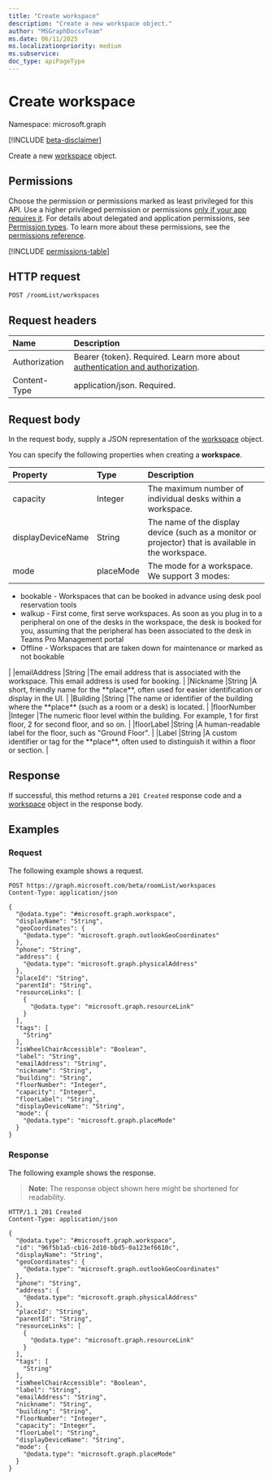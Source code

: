 ```yaml
---
title: "Create workspace"
description: "Create a new workspace object."
author: "MSGraphDocsvTeam"
ms.date: 06/11/2025
ms.localizationpriority: medium
ms.subservice:
doc_type: apiPageType
---
```


# Create workspace

Namespace: microsoft.graph

[!INCLUDE [beta-disclaimer](../../includes/beta-disclaimer.md)]

Create a new [workspace](../resources/workspace.md) object.

## Permissions

Choose the permission or permissions marked as least privileged for this API. Use a higher privileged permission or permissions [only if your app requires it](/graph/permissions-overview#best-practices-for-using-microsoft-graph-permissions). For details about delegated and application permissions, see [Permission types](/graph/permissions-overview#permission-types). To learn more about these permissions, see the [permissions reference](/graph/permissions-reference).

<!-- {
  "blockType": "permissions",
  "name": "roomlist-post-workspaces-permissions"
}
-->
[!INCLUDE [permissions-table](../includes/permissions/roomlist-post-workspaces-permissions.md)]

## HTTP request

<!-- {
  "blockType": "ignored"
}
-->
``` http
POST /roomList/workspaces
```

## Request headers

|Name|Description|
|:---|:---|
|Authorization|Bearer {token}. Required. Learn more about [authentication and authorization](/graph/auth/auth-concepts).|
|Content-Type|application/json. Required.|

## Request body

In the request body, supply a JSON representation of the [workspace](../resources/workspace.md) object.

You can specify the following properties when creating a **workspace**.

|Property |Type |Description |
|:--|:--|:--|
|capacity |Integer |The maximum number of individual desks within a workspace. |
|displayDeviceName |String |The name of the display device (such as a monitor or projector) that is available in the workspace. |
|mode |placeMode |The mode for a workspace. We support 3 modes:
<ul><li>bookable - Workspaces that can be booked in advance using desk pool reservation tools</li>
<li>walkup - First come, first serve workspaces. As soon as you plug in to a peripheral on one of the desks in the workspace, the desk is booked for you, assuming that the peripheral has been associated to the desk in Teams Pro Management portal</li>
<li>Offline - Workspaces that are taken down for maintenance or marked as not bookable</li></ul> |
|emailAddress |String |The email address that is associated with the workspace. This email address is used for booking. |
|Nickname |String |A short, friendly name for the **place**, often used for easier identification or display in the UI. |
|Building |String |The name or identifier of the building where the **place** (such as a room or a desk) is located. |
|floorNumber |Integer |The numeric floor level within the building. For example, 1 for first floor, 2 for second floor, and so on. |
|floorLabel |String |A human-readable label for the floor, such as "Ground Floor". |
|Label |String |A custom identifier or tag for the **place**, often used to distinguish it within a floor or section. |

## Response

If successful, this method returns a `201 Created` response code and a [workspace](../resources/workspace.md) object in the response body.

## Examples

### Request

The following example shows a request.
<!-- {
  "blockType": "request",
  "name": "create_workspace_from_"
}
-->
``` http
POST https://graph.microsoft.com/beta/roomList/workspaces
Content-Type: application/json

{
  "@odata.type": "#microsoft.graph.workspace",
  "displayName": "String",
  "geoCoordinates": {
    "@odata.type": "microsoft.graph.outlookGeoCoordinates"
  },
  "phone": "String",
  "address": {
    "@odata.type": "microsoft.graph.physicalAddress"
  },
  "placeId": "String",
  "parentId": "String",
  "resourceLinks": [
    {
      "@odata.type": "microsoft.graph.resourceLink"
    }
  ],
  "tags": [
    "String"
  ],
  "isWheelChairAccessible": "Boolean",
  "label": "String",
  "emailAddress": "String",
  "nickname": "String",
  "building": "String",
  "floorNumber": "Integer",
  "capacity": "Integer",
  "floorLabel": "String",
  "displayDeviceName": "String",
  "mode": {
    "@odata.type": "microsoft.graph.placeMode"
  }
}
```


### Response

The following example shows the response.
>**Note:** The response object shown here might be shortened for readability.
<!-- {
  "blockType": "response",
  "truncated": true,
  "@odata.type": "microsoft.graph.workspace"
}
-->
``` http
HTTP/1.1 201 Created
Content-Type: application/json

{
  "@odata.type": "#microsoft.graph.workspace",
  "id": "96f5b1a5-cb16-2d10-bbd5-0a123ef6610c",
  "displayName": "String",
  "geoCoordinates": {
    "@odata.type": "microsoft.graph.outlookGeoCoordinates"
  },
  "phone": "String",
  "address": {
    "@odata.type": "microsoft.graph.physicalAddress"
  },
  "placeId": "String",
  "parentId": "String",
  "resourceLinks": [
    {
      "@odata.type": "microsoft.graph.resourceLink"
    }
  ],
  "tags": [
    "String"
  ],
  "isWheelChairAccessible": "Boolean",
  "label": "String",
  "emailAddress": "String",
  "nickname": "String",
  "building": "String",
  "floorNumber": "Integer",
  "capacity": "Integer",
  "floorLabel": "String",
  "displayDeviceName": "String",
  "mode": {
    "@odata.type": "microsoft.graph.placeMode"
  }
}
```

